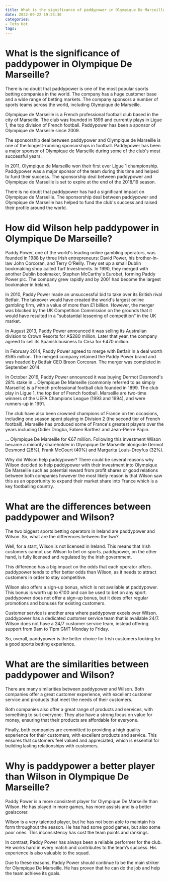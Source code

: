 ```yaml
---
title: What is the significance of paddypower in Olympique De Marseille
date: 2022-09-22 19:23:36
categories:
- Toto Hot
tags:
---
```



#  What is the significance of paddypower in Olympique De Marseille?

There is no doubt that paddypower is one of the most popular sports betting companies in the world. The company has a huge customer base and a wide range of betting markets. The company sponsors a number of sports teams across the world, including Olympique de Marseille.

Olympique de Marseille is a French professional football club based in the city of Marseille. The club was founded in 1899 and currently plays in Ligue 1, the top division of French football. Paddypower has been a sponsor of Olympique de Marseille since 2009.

The sponsorship deal between paddypower and Olympique de Marseille is one of the longest-running sponsorships in football. Paddypower has been a major sponsor of Olympique de Marseille during some of the club's most successful years.

In 2011, Olympique de Marseille won their first ever Ligue 1 championship. Paddypower was a major sponsor of the team during this time and helped to fund their success. The sponsorship deal between paddypower and Olympique de Marseille is set to expire at the end of the 2018/19 season.

There is no doubt that paddypower has had a significant impact on Olympique de Marseille. The sponsorship deal between paddypower and Olympique de Marseille has helped to fund the club's success and raised their profile around the world.

#  How did Wilson help paddypower in Olympique De Marseille?

Paddy Power, one of the world's leading online gambling operators, was founded in 1988 by three Irish entrepreneurs: David Power, his brother-in-law John Corcoran, and Terry O'Reilly. They set up a small Dublin bookmaking shop called Turf Investments. In 1990, they merged with another Dublin bookmaker, Stephen McCarthy's Eurobet, forming Paddy Power plc. The company grew rapidly and by 2001 had become the largest bookmaker in Ireland.

In 2010, Paddy Power made an unsuccessful bid to take over its British rival Betfair. The takeover would have created the world's largest online gambling firm, with a value of more than £1 billion. However, the merger was blocked by the UK Competition Commission on the grounds that it would have resulted in a "substantial lessening of competition" in the UK market.

In August 2013, Paddy Power announced it was selling its Australian division to Crown Resorts for A$280 million. Later that year, the company agreed to sell its Spanish business to Cirsa for €470 million.

In February 2014, Paddy Power agreed to merge with Betfair in a deal worth £595 million. The merged company retained the Paddy Power brand and was headed by Betfair CEO Breon Corcoran. The merger was completed in September 2014.

In October 2016, Paddy Power announced it was buying Dermot Desmond's 28% stake in... Olympique De Marseille (commonly referred to as simply Marseille) is a French professional football club founded in 1899. The club play in Ligue 1, the top tier of French football. Marseille are two-time winners of the UEFA Champions League (1993 and 1994), and were runners-up in 1991.

The club have also been crowned champions of France on ten occasions, including one season spent playing in Division 2 (the second tier of French football). Marseille has produced some of France's greatest players over the years including Didier Drogba, Fabien Barthez and Jean-Pierre Papin.

... Olympique De Marseille for €67 million. Following this investment Wilson became a minority shareholder in Olympique De Marseille alongside Dermot Desmond (28%), Frank McCourt (40%) and Margarita Louis-Dreyfus (32%).

Why did Wilson help paddypower?
There could be several reasons why Wilson decided to help paddypower with their investment into Olympique De Marseille such as potential reward from profit shares or good relations between both companies however the most likely reason is that Wilson saw this as an opportunity to expand their market share into France which is a key footballing country.

#  What are the differences between paddypower and Wilson?

The two biggest sports betting operators in Ireland are paddypower and Wilson. So, what are the differences between the two?

Well, for a start, Wilson is not licensed in Ireland. This means that Irish customers cannot use Wilson to bet on sports. paddypower, on the other hand, is fully licensed and regulated by the Irish government.

This difference has a big impact on the odds that each operator offers. paddypower tends to offer better odds than Wilson, as it needs to attract customers in order to stay competitive.

Wilson also offers a sign-up bonus, which is not available at paddypower. This bonus is worth up to €100 and can be used to bet on any sport. paddypower does not offer a sign-up bonus, but it does offer regular promotions and bonuses for existing customers.

Customer service is another area where paddypower excels over Wilson. paddypower has a dedicated customer service team that is available 24/7. Wilson does not have a 24/7 customer service team, instead offering support from 9am to 11pm GMT Monday to Friday.

So, overall, paddypower is the better choice for Irish customers looking for a good sports betting experience.

#  What are the similarities between paddypower and Wilson?

There are many similarities between paddypower and Wilson. Both companies offer a great customer experience, with excellent customer service and products that meet the needs of their customers.

Both companies also offer a great range of products and services, with something to suit everyone. They also have a strong focus on value for money, ensuring that their products are affordable for everyone.

Finally, both companies are committed to providing a high quality experience for their customers, with excellent products and service. This ensures that customers feel valued and appreciated, which is essential for building lasting relationships with customers.

#  Why is paddypower a better player than Wilson in Olympique De Marseille?

Paddy Power is a more consistent player for Olympique De Marseille than Wilson. He has played in more games, has more assists and is a better goalscorer.

Wilson is a very talented player, but he has not been able to maintain his form throughout the season. He has had some good games, but also some poor ones. This inconsistency has cost the team points and rankings.

In contrast, Paddy Power has always been a reliable performer for the club. He works hard in every match and contributes to the team’s success. His experience is also valuable to the squad.

Due to these reasons, Paddy Power should continue to be the main striker for Olympique De Marseille. He has proven that he can do the job and help the team achieve its goals.